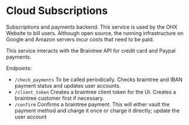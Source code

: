 # Cloud Subscriptions

Subscriptions and payments backend.
This service is used by the OHX Website to bill users. Although open source, the running infrastructure
on Google and Amazon servers incur costs that need to be paid.

This service interacts with the Braintree API for credit card and Paypal payments.

Endpoints:
* `/check_payments` To be called periodically. Checks braintree and IBAN payment status and updates user accounts.
* `/client_token` Creates a braintree client token for the UI. Creates a braintree customer first if necessary.
* `/confirm` Confirms a braintree payment.
  This will either vault the payment method and charge it once or charge it directly; update the user account
